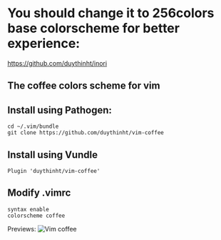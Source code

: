 # You should change it to 256colors base colorscheme for better experience:

https://github.com/duythinht/inori

## The coffee colors scheme for vim

## Install using Pathogen:

	cd ~/.vim/bundle
	git clone https://github.com/duythinht/vim-coffee

## Install using Vundle

	Plugin 'duythinht/vim-coffee'

## Modify .vimrc

	syntax enable
	colorscheme coffee

Previews:
![Vim coffee](https://dl.dropboxusercontent.com/u/5933214/Screen%20Shot%202014-09-15%20at%2012.33.17%20AM.png)
